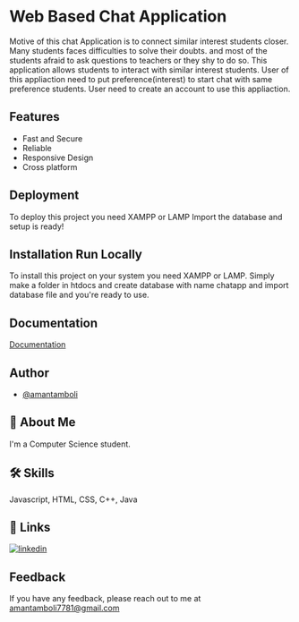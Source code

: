 
# Web Based Chat Application

Motive of this chat Application is to connect similar interest students 
closer. Many students faces difficulties to solve their doubts.
and most of the students afraid to ask questions to teachers or they 
shy to do so. This application allows students to interact with 
similar interest students. User of this appliaction need to put 
preference(interest) to start chat with same preference students.
User need to create an account to use this appliaction. 


## Features

- Fast and Secure
- Reliable
- Responsive Design
- Cross platform


## Deployment

To deploy this project you need XAMPP or LAMP
Import the database and setup is ready!


## Installation Run Locally

To install this project on your system you need XAMPP or LAMP. 
Simply make a folder in htdocs and create database with name chatapp
and import database file and you're ready to use. 


    
## Documentation

[Documentation](https://linktodocumentation)


## Author

- [@amantamboli](https://www.github.com/Aman-tamboli)


## 🚀 About Me
I'm a Computer Science student.


## 🛠 Skills
Javascript, HTML, CSS, C++, Java


## 🔗 Links

[![linkedin](https://img.shields.io/badge/linkedin-0A66C2?style=for-the-badge&logo=linkedin&logoColor=white)](https://www.linkedin.com/in/amantamboli)



## Feedback

If you have any feedback, please reach out to me at amantamboli7781@gmail.com

